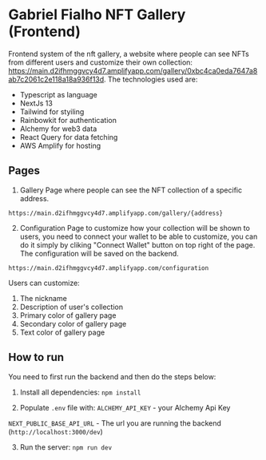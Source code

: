 # Gabriel Fialho NFT Gallery (Frontend)

Frontend system of the nft gallery, a website where people can see NFTs from different users and customize their own collection: https://main.d2ifhmggvcy4d7.amplifyapp.com/gallery/0xbc4ca0eda7647a8ab7c2061c2e118a18a936f13d. The technologies used are:

- Typescript as language
- NextJs 13
- Tailwind for styiling
- Rainbowkit for authentication
- Alchemy for web3 data
- React Query for data fetching
- AWS Amplify for hosting

## Pages

1. Gallery
   Page where people can see the NFT collection of a specific address.

`https://main.d2ifhmggvcy4d7.amplifyapp.com/gallery/{address}`

2. Configuration
   Page to customize how your collection will be shown to users, you need to connect your wallet to be able to customize, you can do it simply by cliking "Connect Wallet" button on top right of the page.
   The configuration will be saved on the backend.

`https://main.d2ifhmggvcy4d7.amplifyapp.com/configuration`

Users can customize:

1. The nickname
2. Description of user's collection
3. Primary color of gallery page
4. Secondary color of gallery page
5. Text color of gallery page

## How to run

You need to first run the backend and then do the steps below:

1. Install all dependencies:
   `npm install`

2. Populate `.env` file with:
   `ALCHEMY_API_KEY` - your Alchemy Api Key

`NEXT_PUBLIC_BASE_API_URL` - The url you are running the backend (`http://localhost:3000/dev`)

3. Run the server:
   `npm run dev`
